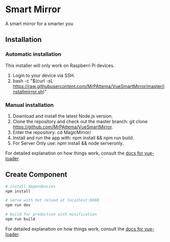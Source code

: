 # Smart Mirror

A smart mirror for a smarter you

## Installation

### Automatic installation

This installer will only work on Raspberri Pi devices.
1. Login to your device via SSH.
2. bash -c "$(curl -sL https://raw.githubusercontent.com/MrPAttema/VueSmartMirror/master/installmirror.sh)"

### Manual installation

1. Download and install the latest Node.js version.
2. Clone the repository and check out the master branch: git clone https://github.com/MrPAttema/VueSmartMirror.
3. Enter the repository: cd MagicMirror/
4. Install and run the app with: npm install && npm run build.
5. For Server Only use: npm install && node serveronly.


For detailed explanation on how things work, consult the [docs for vue-loader](http://vuejs.github.io/vue-loader).

## Create Component

``` bash
# install dependencies
npm install

# serve with hot reload at localhost:8080
npm run dev

# build for production with minification
npm run build
```

For detailed explanation on how things work, consult the [docs for vue-loader](http://vuejs.github.io/vue-loader).
